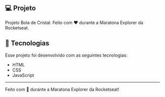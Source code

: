 ## 💻 Projeto

Projeto Bola de Cristal. Feito com ♥ durante a Maratona Explorer da Rocketseat.

## 🚀 Tecnologias

Esse projeto foi desenvolvido com as seguintes tecnologias:

- HTML
- CSS
- JavaScript

---

Feito com 💜 durante a Maratona Explorer da Rocketseat!
